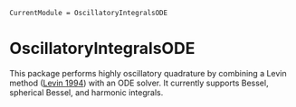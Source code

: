 ```@meta
CurrentModule = OscillatoryIntegralsODE
```

# OscillatoryIntegralsODE

This package performs highly oscillatory quadrature by combining a Levin method ([Levin 1994](https://www.sciencedirect.com/science/article/pii/0377042794001189)) with an ODE solver. It currently supports Bessel, spherical Bessel, and harmonic integrals. 
